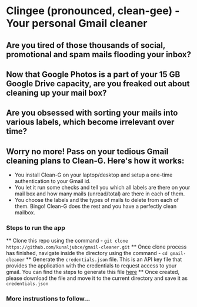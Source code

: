 # Clingee (pronounced, clean-gee) - Your personal Gmail cleaner

## Are you tired of those thousands of social, promotional and spam mails flooding your inbox?
## Now that Google Photos is a part of your 15 GB Google Drive capacity, are you freaked out about cleaning up your mail box?
## Are you obsessed with sorting your mails into various labels, which become irrelevant over time?

## Worry no more! Pass on your tedious Gmail cleaning plans to Clean-G. Here's how it works:
- You install Clean-G on your laptop/desktop and setup a one-time authentication to your Gmail id.
- You let it run some checks and tell you which all labels are there on your mail box and how many mails (unread/total) are there in each of them.
- You choose the labels and the types of mails to delete from each of them. Bingo! Clean-G does the rest and you have a perfectly clean mailbox.

### Steps to run the app
** Clone this repo using the command - `git clone https://github.com/kunaljubce/gmail-cleaner.git`
** Once clone process has finished, navigate inside the directory using the command - `cd gmail-cleaner`
** Generate the `credentials.json` file. This is an API key file that provides the application with the credentials to request access to your gmail. You can find the steps to generate this file [here](https://developers.google.com/workspace/guides/create-credentials#api-key)
** Once created, please download the file and move it to the current directory and save it as `credentials.json`

### More instrustions to follow...
